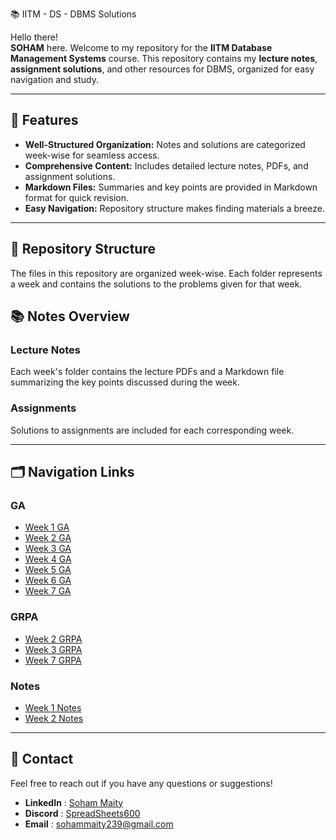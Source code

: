 📚 IITM - DS - DBMS Solutions

Hello there!  
**SOHAM** here. Welcome to my repository for the **IITM Database Management Systems** course. This repository contains my **lecture notes**, **assignment solutions**, and other resources for DBMS, organized for easy navigation and study.

---

## 📝 Features

- **Well-Structured Organization:** Notes and solutions are categorized week-wise for seamless access.
- **Comprehensive Content:** Includes detailed lecture notes, PDFs, and assignment solutions.
- **Markdown Files:** Summaries and key points are provided in Markdown format for quick revision.
- **Easy Navigation:** Repository structure makes finding materials a breeze.

---

## 📁 Repository Structure

The files in this repository are organized week-wise. Each folder represents a week and contains the solutions to the problems given for that week.


## 📚 Notes Overview

### Lecture Notes  
Each week's folder contains the lecture PDFs and a Markdown file summarizing the key points discussed during the week.  

### Assignments  
Solutions to assignments are included for each corresponding week.  

---

## 🗂️ Navigation Links

### GA
- [Week 1 GA](./Graded%20Assesment/W1-GA.md)
- [Week 2 GA](./Graded%20Assesment/W2-GA.md)
- [Week 3 GA](./Graded%20Assesment/W3-GA.pdf)
- [Week 4 GA](./Graded%20Assesment/W4-GA.pdf)
- [Week 5 GA](./Graded%20Assesment/W5-GA.pdf)
- [Week 6 GA](./Graded%20Assesment/W6-GA.pdf)
- [Week 7 GA](./Graded%20Assesment/W7-GA.pdf)

### GRPA
- [Week 2 GRPA](./GRPA/Week%202)
- [Week 3 GRPA](./GRPA/Week%203)
- [Week 7 GRPA](./GRPA/Week%207)

### Notes
- [Week 1 Notes](./Lecture%20Notes/Week%201)
- [Week 2 Notes](./Lecture%20Notes/Week%201)

---

## 💬 Contact

Feel free to reach out if you have any questions or suggestions!

- **LinkedIn** : [Soham Maity](https://www.linkedin.com/in/soham-maity-114466218)
- **Discord** : [SpreadSheets600](https://discord.com/users/727012870683885578)
- **Email** : [sohammaity239@gmail.com](mailto:sohammaity239@gmail.com)
